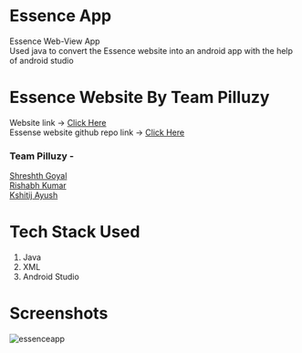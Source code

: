 # Essence App
Essence Web-View App <br> 
Used java to convert the Essence website into an android app with the help of android studio <br>

# Essence Website By Team Pilluzy 
Website link -> [Click Here](https://essencefest.netlify.app/)
 <br>
Essense website github repo link -> [Click Here](https://github.com/shreshthgoyal/Essence-Frontend)
 <br>
### Team Pilluzy - 
 [Shreshth Goyal](https://github.com/shreshthgoyal)
 <br>
 [Rishabh Kumar](https://github.com/rish78)
 <br>
 [Kshitij Ayush](https://github.com/kshitij-404)
 <br>
 
# Tech Stack Used

1. Java
2. XML
3. Android Studio

# Screenshots

![essenceapp](https://user-images.githubusercontent.com/93031862/144748931-a48d7f4a-b0a8-4114-bb79-a8a37ddc21a5.jpeg)



